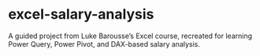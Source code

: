 # excel-salary-analysis
A guided project from Luke Barousse’s Excel course, recreated for learning Power Query, Power Pivot, and DAX-based salary analysis.
